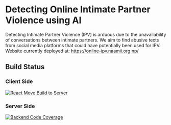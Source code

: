 # Detecting Online Intimate Partner Violence using AI

Detecting Intimate Partner Violence (IPV) is arduous due to the unavailability of conversations between intimate partners.
We aim to find abusive texts from social media platforms that could have potentially been used for IPV.
Website currently deployed at: https://online-ipv.naamii.org.np/

## Build Status

### Client Side
[![React Move Build to Server](https://github.com/rabinadk1/EpiSuS/actions/workflows/build-to-server.yml/badge.svg)](https://github.com/rabinadk1/EpiSuS/actions/workflows/build-to-server.yml)

### Server Side
[![Backend Code Coverage](https://codecov.io/gh/rabinadk1/EpiSuS/branch/main/graph/badge.svg?token=CBU0VJDGYS)](https://codecov.io/gh/rabinadk1/EpiSuS)
